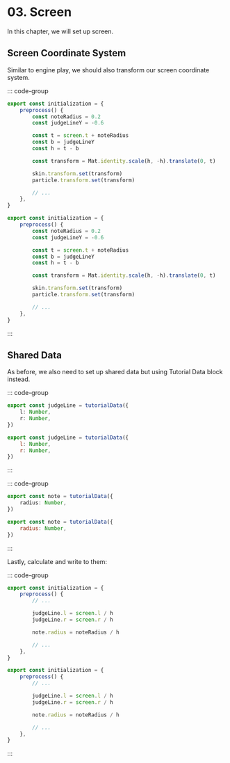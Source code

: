 # 03. Screen

In this chapter, we will set up screen.

## Screen Coordinate System

Similar to engine play, we should also transform our screen coordinate system.

::: code-group

```TypeScript
export const initialization = {
    preprocess() {
        const noteRadius = 0.2
        const judgeLineY = -0.6

        const t = screen.t + noteRadius
        const b = judgeLineY
        const h = t - b

        const transform = Mat.identity.scale(h, -h).translate(0, t)

        skin.transform.set(transform)
        particle.transform.set(transform)

        // ...
    },
}
```

```JavaScript
export const initialization = {
    preprocess() {
        const noteRadius = 0.2
        const judgeLineY = -0.6

        const t = screen.t + noteRadius
        const b = judgeLineY
        const h = t - b

        const transform = Mat.identity.scale(h, -h).translate(0, t)

        skin.transform.set(transform)
        particle.transform.set(transform)

        // ...
    },
}
```

:::

## Shared Data

As before, we also need to set up shared data but using Tutorial Data block instead.

::: code-group

```TypeScript
export const judgeLine = tutorialData({
    l: Number,
    r: Number,
})
```

```JavaScript
export const judgeLine = tutorialData({
    l: Number,
    r: Number,
})
```

:::

::: code-group

```TypeScript
export const note = tutorialData({
    radius: Number,
})
```

```JavaScript
export const note = tutorialData({
    radius: Number,
})
```

:::

Lastly, calculate and write to them:

::: code-group

```TypeScript
export const initialization = {
    preprocess() {
        // ...

        judgeLine.l = screen.l / h
        judgeLine.r = screen.r / h

        note.radius = noteRadius / h

        // ...
    },
}
```

```JavaScript
export const initialization = {
    preprocess() {
        // ...

        judgeLine.l = screen.l / h
        judgeLine.r = screen.r / h

        note.radius = noteRadius / h

        // ...
    },
}
```

:::
